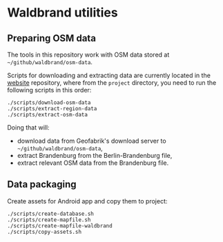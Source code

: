 # Waldbrand utilities

## Preparing OSM data

The tools in this repository work with OSM data stored at
`~/github/waldbrand/osm-data`.

Scripts for downloading and extracting data are currently
located in the [website](https://github.com/waldbrand/website)
repository, where from the `project` directory, you need to run
the following scripts in this order:

    ./scripts/download-osm-data
    ./scripts/extract-region-data
    ./scripts/extract-osm-data

Doing that will:

* download data from Geofabrik's download
  server to `~/github/waldbrand/osm-data`,
* extract Brandenburg from the Berlin-Brandenburg file,
* extract relevant OSM data from the Brandenburg file.

## Data packaging

Create assets for Android app and copy them to project:

    ./scripts/create-database.sh
    ./scripts/create-mapfile.sh
    ./scripts/create-mapfile-waldbrand
    ./scripts/copy-assets.sh
